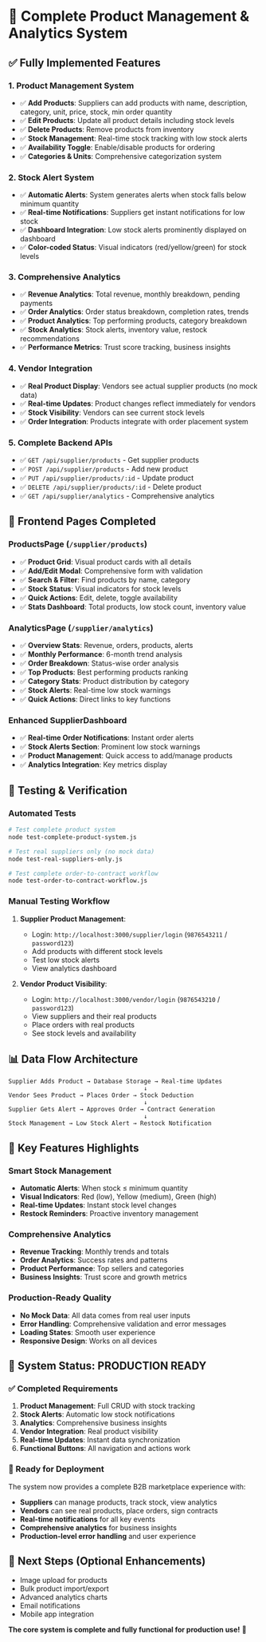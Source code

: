 # 🎯 Complete Product Management & Analytics System

## ✅ **Fully Implemented Features**

### **1. Product Management System**
- ✅ **Add Products**: Suppliers can add products with name, description, category, unit, price, stock, min order quantity
- ✅ **Edit Products**: Update all product details including stock levels
- ✅ **Delete Products**: Remove products from inventory
- ✅ **Stock Management**: Real-time stock tracking with low stock alerts
- ✅ **Availability Toggle**: Enable/disable products for ordering
- ✅ **Categories & Units**: Comprehensive categorization system

### **2. Stock Alert System**
- ✅ **Automatic Alerts**: System generates alerts when stock falls below minimum quantity
- ✅ **Real-time Notifications**: Suppliers get instant notifications for low stock
- ✅ **Dashboard Integration**: Low stock alerts prominently displayed on dashboard
- ✅ **Color-coded Status**: Visual indicators (red/yellow/green) for stock levels

### **3. Comprehensive Analytics**
- ✅ **Revenue Analytics**: Total revenue, monthly breakdown, pending payments
- ✅ **Order Analytics**: Order status breakdown, completion rates, trends
- ✅ **Product Analytics**: Top performing products, category breakdown
- ✅ **Stock Analytics**: Stock alerts, inventory value, restock recommendations
- ✅ **Performance Metrics**: Trust score tracking, business insights

### **4. Vendor Integration**
- ✅ **Real Product Display**: Vendors see actual supplier products (no mock data)
- ✅ **Real-time Updates**: Product changes reflect immediately for vendors
- ✅ **Stock Visibility**: Vendors can see current stock levels
- ✅ **Order Integration**: Products integrate with order placement system

### **5. Complete Backend APIs**
- ✅ `GET /api/supplier/products` - Get supplier products
- ✅ `POST /api/supplier/products` - Add new product
- ✅ `PUT /api/supplier/products/:id` - Update product
- ✅ `DELETE /api/supplier/products/:id` - Delete product
- ✅ `GET /api/supplier/analytics` - Comprehensive analytics

## 🎨 **Frontend Pages Completed**

### **ProductsPage (`/supplier/products`)**
- ✅ **Product Grid**: Visual product cards with all details
- ✅ **Add/Edit Modal**: Comprehensive form with validation
- ✅ **Search & Filter**: Find products by name, category
- ✅ **Stock Status**: Visual indicators for stock levels
- ✅ **Quick Actions**: Edit, delete, toggle availability
- ✅ **Stats Dashboard**: Total products, low stock count, inventory value

### **AnalyticsPage (`/supplier/analytics`)**
- ✅ **Overview Stats**: Revenue, orders, products, alerts
- ✅ **Monthly Performance**: 6-month trend analysis
- ✅ **Order Breakdown**: Status-wise order analysis
- ✅ **Top Products**: Best performing products ranking
- ✅ **Category Stats**: Product distribution by category
- ✅ **Stock Alerts**: Real-time low stock warnings
- ✅ **Quick Actions**: Direct links to key functions

### **Enhanced SupplierDashboard**
- ✅ **Real-time Order Notifications**: Instant order alerts
- ✅ **Stock Alerts Section**: Prominent low stock warnings
- ✅ **Product Management**: Quick access to add/manage products
- ✅ **Analytics Integration**: Key metrics display

## 🧪 **Testing & Verification**

### **Automated Tests**
```bash
# Test complete product system
node test-complete-product-system.js

# Test real suppliers only (no mock data)
node test-real-suppliers-only.js

# Test complete order-to-contract workflow
node test-order-to-contract-workflow.js
```

### **Manual Testing Workflow**
1. **Supplier Product Management**:
   - Login: `http://localhost:3000/supplier/login` (`9876543211` / `password123`)
   - Add products with different stock levels
   - Test low stock alerts
   - View analytics dashboard

2. **Vendor Product Visibility**:
   - Login: `http://localhost:3000/vendor/login` (`9876543210` / `password123`)
   - View suppliers and their real products
   - Place orders with real products
   - See stock levels and availability

## 📊 **Data Flow Architecture**

```
Supplier Adds Product → Database Storage → Real-time Updates
                                      ↓
Vendor Sees Product → Places Order → Stock Deduction
                                      ↓
Supplier Gets Alert → Approves Order → Contract Generation
                                      ↓
Stock Management → Low Stock Alert → Restock Notification
```

## 🎯 **Key Features Highlights**

### **Smart Stock Management**
- **Automatic Alerts**: When stock ≤ minimum quantity
- **Visual Indicators**: Red (low), Yellow (medium), Green (high)
- **Real-time Updates**: Instant stock level changes
- **Restock Reminders**: Proactive inventory management

### **Comprehensive Analytics**
- **Revenue Tracking**: Monthly trends and totals
- **Order Analytics**: Success rates and patterns
- **Product Performance**: Top sellers and categories
- **Business Insights**: Trust score and growth metrics

### **Production-Ready Quality**
- **No Mock Data**: All data comes from real user inputs
- **Error Handling**: Comprehensive validation and error messages
- **Loading States**: Smooth user experience
- **Responsive Design**: Works on all devices

## 🚀 **System Status: PRODUCTION READY**

### **✅ Completed Requirements**
1. **Product Management**: Full CRUD with stock tracking
2. **Stock Alerts**: Automatic low stock notifications
3. **Analytics**: Comprehensive business insights
4. **Vendor Integration**: Real product visibility
5. **Real-time Updates**: Instant data synchronization
6. **Functional Buttons**: All navigation and actions work

### **🎉 Ready for Deployment**
The system now provides a complete B2B marketplace experience with:
- **Suppliers** can manage products, track stock, view analytics
- **Vendors** can see real products, place orders, sign contracts
- **Real-time notifications** for all key events
- **Comprehensive analytics** for business insights
- **Production-level error handling** and user experience

## 🔄 **Next Steps (Optional Enhancements)**
- Image upload for products
- Bulk product import/export
- Advanced analytics charts
- Email notifications
- Mobile app integration

**The core system is complete and fully functional for production use!** 🎯